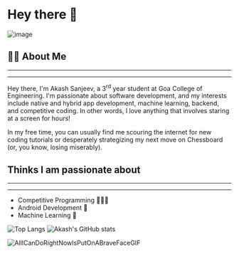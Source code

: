 # Hey there 🙌

![image](https://user-images.githubusercontent.com/84001413/187071758-e7ec4f12-ac95-4760-a1ab-64c6ebf2f052.png)

## 😶‍🌫️ About Me

---
---
Hey there, I'm Akash Sanjeev, a 3<sup>rd</sup> year student at Goa College of Engineering. I'm passionate about software development, and my interests include native and hybrid app development, machine learning, backend, and competitive coding. In other words, I love anything that involves staring at a screen for hours!

In my free time, you can usually find me scouring the internet for new coding tutorials or desperately strategizing my next move on Chessboard (or, you know, losing miserably).

## Thinks I am passionate about

---
---
- Competitive  Programming 🧑🏽‍💻
- Android Development 📱
- Machine Learning 🤖

![Top Langs](https://github-readme-stats.vercel.app/api/top-langs/?username=akashcsanjeev&theme=gotham) ![Akash's GitHub stats](https://github-readme-stats.vercel.app/api?username=akashcsanjeev&show_icons=true&theme=gotham&rank_icon=github)


![AllICanDoRightNowIsPutOnABraveFaceGIF](https://user-images.githubusercontent.com/84001413/187073629-667a243b-909f-4f3e-abec-52351663caf7.gif)


